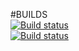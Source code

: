 #BUILDS
<br/>
[![Build status](https://build.appcenter.ms/v0.1/apps/75c53de6-1a7d-4efd-a8df-fcfed1333a8a/branches/master/badge)](https://appcenter.ms)
<br />
[![Build status](https://build.appcenter.ms/v0.1/apps/75c53de6-1a7d-4efd-a8df-fcfed1333a8a/branches/release%2Frelease-1-1-23/badge)](https://appcenter.ms)
<br />
